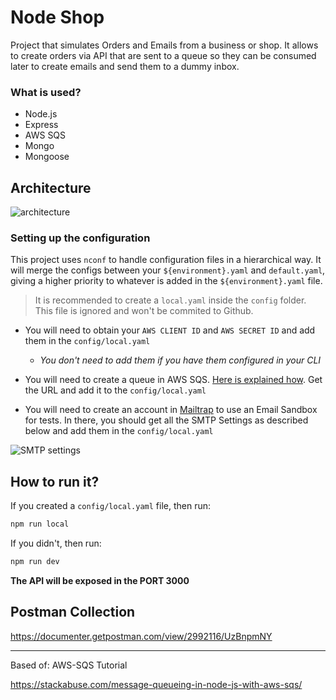 
# Node Shop

Project that simulates Orders and Emails from a business or shop.
It allows to create orders via API that are sent to a queue so they can be consumed later to create emails and send them to a dummy inbox.

###  What is used?
* Node.js
* Express
* AWS SQS
* Mongo
* Mongoose

## Architecture

![architecture](https://i.imgur.com/Co79c0Y.png)


### Setting up the configuration

This project uses `nconf` to handle configuration files in a hierarchical way.
It will merge the configs between your `${environment}.yaml` and `default.yaml`, giving a higher priority to whatever is added in the `${environment}.yaml` file.

> It is recommended to create a `local.yaml` inside the `config` folder. This file is ignored and won't be commited to Github.


* You will need to obtain your `AWS CLIENT ID` and `AWS SECRET ID` and add them in the `config/local.yaml`
  *  *You don't need to add them if you have them configured in your CLI*


* You will need to create a queue in AWS SQS. [Here is explained how](https://stackabuse.com/message-queueing-in-node-js-with-aws-sqs/). Get the URL and add it to the `config/local.yaml`

* You will need to create an account in [Mailtrap](https://mailtrap.io/) to use an Email Sandbox for tests. 
In there, you should get all the SMTP Settings as described below and add them in the `config/local.yaml`

![SMTP settings](https://i.imgur.com/aQykyQh.png "SMTP settings")
 

## How to run it?
If you created a `config/local.yaml` file, then run:
```bash
npm run local
```

If you didn't, then run:
```bash
npm run dev
```


**The API will be exposed in the PORT 3000**



## Postman Collection
https://documenter.getpostman.com/view/2992116/UzBnpmNY


---- 
Based of: AWS-SQS Tutorial

https://stackabuse.com/message-queueing-in-node-js-with-aws-sqs/
